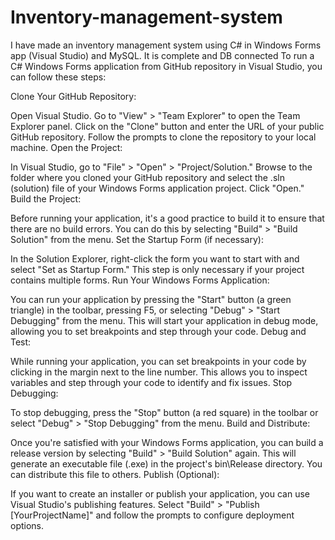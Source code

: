 # Inventory-management-system
I have made an inventory management system using C# in Windows Forms app (Visual Studio) and MySQL. It is complete and DB connected
To run a C# Windows Forms application from GitHub repository in Visual Studio, you can follow these steps:

Clone Your GitHub Repository:

Open Visual Studio.
Go to "View" > "Team Explorer" to open the Team Explorer panel.
Click on the "Clone" button and enter the URL of your public GitHub repository.
Follow the prompts to clone the repository to your local machine.
Open the Project:

In Visual Studio, go to "File" > "Open" > "Project/Solution."
Browse to the folder where you cloned your GitHub repository and select the .sln (solution) file of your Windows Forms application project. Click "Open."
Build the Project:

Before running your application, it's a good practice to build it to ensure that there are no build errors. You can do this by selecting "Build" > "Build Solution" from the menu.
Set the Startup Form (if necessary):

In the Solution Explorer, right-click the form you want to start with and select "Set as Startup Form." This step is only necessary if your project contains multiple forms.
Run Your Windows Forms Application:

You can run your application by pressing the "Start" button (a green triangle) in the toolbar, pressing F5, or selecting "Debug" > "Start Debugging" from the menu. This will start your application in debug mode, allowing you to set breakpoints and step through your code.
Debug and Test:

While running your application, you can set breakpoints in your code by clicking in the margin next to the line number. This allows you to inspect variables and step through your code to identify and fix issues.
Stop Debugging:

To stop debugging, press the "Stop" button (a red square) in the toolbar or select "Debug" > "Stop Debugging" from the menu.
Build and Distribute:

Once you're satisfied with your Windows Forms application, you can build a release version by selecting "Build" > "Build Solution" again. This will generate an executable file (.exe) in the project's bin\Release directory. You can distribute this file to others.
Publish (Optional):

If you want to create an installer or publish your application, you can use Visual Studio's publishing features. Select "Build" > "Publish [YourProjectName]" and follow the prompts to configure deployment options.
